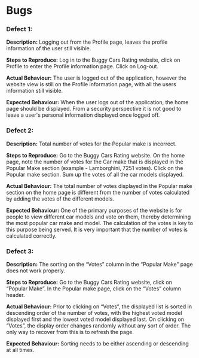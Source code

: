 # Bugs

### Defect 1:

**Description:** Logging out from the Profile page, leaves the profile information of the user still visible.

**Steps to Reproduce:** Log in to the Buggy Cars Rating website, click on Profile to enter the Profile information page. Click on Log-out.

**Actual Behaviour:** The user is logged out of the application, however the website view is still on the Profile information page, with all the users information still visible.

**Expected Behaviour:** When the user logs out of the application, the home page should be displayed. From a security perspective it is not good to leave a user's personal information displayed once logged off.

### Defect 2:

**Description:** Total number of votes for the Popular make is incorrect. 

**Steps to Reproduce:** Go to the Buggy Cars Rating website. On the home page, note the number of votes for the Car make that is displayed in the Popular Make section (example - Lamborghini, 7251 votes). Click on the Popular make section. Sum up the votes of all the car models displayed. 

**Actual Behaviour:** The total number of votes displayed in the Popular make section on the home page is different from the number of votes calculated by adding the votes of the different models.

**Expected Behaviour:** One of the primary purposes of the website is for people to view different car models and vote on them, thereby determining the most popular car make and model. The calculation of the votes is key to this purpose being served. It is very important that the number of votes is calculated correctly.

### Defect 3:

**Description:** The sorting on the “Votes” column in the “Popular Make” page does not work properly.

**Steps to Reproduce:** Go to the Buggy Cars Rating website, click on “Popular Make”. In the Popular make page, click on the “Votes” column header. 

**Actual Behaviour:** Prior to clicking on “Votes”, the displayed list is sorted in descending order of the number of votes, with the highest voted model displayed first and the lowest voted model displayed last. On clicking on “Votes”, the display order changes randomly without any sort of order. The only way to recover from this is to refresh the page. 

**Expected Behaviour:** Sorting needs to be either ascending or descending at all times.
